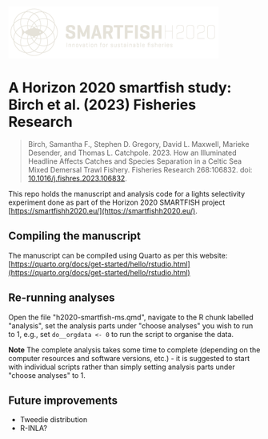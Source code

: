 ![](SF_logo.png)

# A Horizon 2020 smartfish study: Birch et al. (2023) Fisheries Research

> Birch, Samantha F., Stephen D. Gregory, David L. Maxwell, Marieke Desender, and Thomas L. Catchpole. 2023. How an Illuminated Headline Affects Catches and Species Separation in a Celtic Sea Mixed Demersal Trawl Fishery. Fisheries Research 268:106832. doi: [10.1016/j.fishres.2023.106832](https://doi.org/10.1016/j.fishres.2023.106832).

This repo holds the manuscript and analysis code for a lights selectivity experiment done as part of the Horizon 2020 SMARTFISH project [https://smartfishh2020.eu/](https://smartfishh2020.eu/).

## Compiling the manuscript

The manuscript can be compiled using Quarto as per this website: [https://quarto.org/docs/get-started/hello/rstudio.html](https://quarto.org/docs/get-started/hello/rstudio.html)

## Re-running analyses

Open the file "h2020-smartfish-ms.qmd", navigate to the R chunk labelled "analysis", set the analysis parts under "choose analyses" you wish to run to 1, e.g., set `do__orgdata <- 0` to run the script to organise the data.

**Note** The complete analysis takes some time to complete (depending on the computer resources and software versions, etc.) - it is suggested to start with individual scripts rather than simply setting analysis parts under "choose analyses" to 1.

## Future improvements

-   Tweedie distribution
-   R-INLA?
